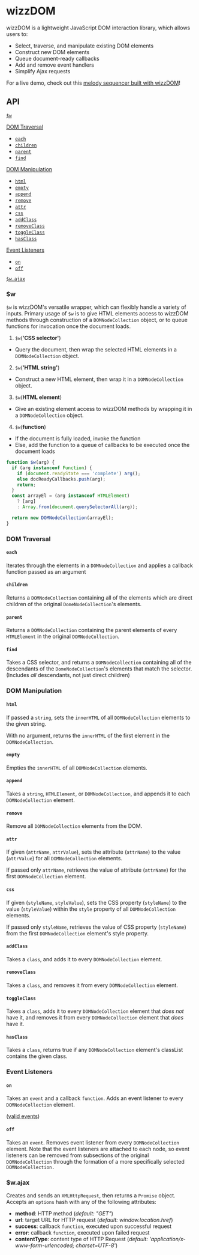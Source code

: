 # wizzDOM

wizzDOM is a lightweight JavaScript DOM interaction library, which allows users to:
  * Select, traverse, and manipulate existing DOM elements
  * Construct new DOM elements
  * Queue document-ready callbacks
  * Add and remove event handlers
  * Simplify Ajax requests

For a live demo, check out this [melody sequencer built with wizzDOM](https://miphnoel.github.io/tuneLoop/)!

## API

[`$w`](#w)  

[DOM Traversal](#dom-traversal)  
  * [`each`](#each)  
  * [`children`](#children)  
  * [`parent`](#parent)
  * [`find`](#find)

[DOM Manipulation](#dom-manipulation)  
  * [`html`](#html)  
  * [`empty`](#empty)  
  * [`append`](#append)  
  * [`remove`](#remove)  
  * [`attr`](#attr)  
  * [`css`](#css)  
  * [`addClass`](#addclass)  
  * [`removeClass`](#removeclass)  
  * [`toggleClass`](#toggleclass)
  * [`hasClass`](#hasclass)


[Event Listeners](#event-listeners)  
  * [`on`](#on)  
  * [`off`](#off)  

[`$w.ajax`](#lajax)  

### $w

`$w` is wizzDOM's versatile wrapper, which can flexibly handle a variety of inputs. Primary usage of `$w` is to give HTML elements access to wizzDOM methods through construction of a `DOMNodeCollection` object, or to queue functions for invocation once the document loads.

1. `$w`(**'CSS selector'**)
  * Query the document, then wrap the selected HTML elements in a `DOMNodeCollection` object.


2. `$w`(**'HTML string'**)
  * Construct a new HTML element, then wrap it in a `DOMNodeCollection` object.


3. `$w`(**HTML element**)
  * Give an existing element access to wizzDOM methods by wrapping it in a `DOMNodeCollection` object.


4. `$w`(**function**)
  * If the document is fully loaded, invoke the function
  * Else, add the function to a queue of callbacks to be executed once the document loads

```javascript
function $w(arg) {
  if (arg instanceof Function) {
    if (document.readyState === 'complete') arg();
    else docReadyCallbacks.push(arg);
    return;
  }
  const arrayEl = (arg instanceof HTMLElement)
    ? [arg]
    : Array.from(document.querySelectorAll(arg));

  return new DOMNodeCollection(arrayEl);
}
```

### DOM Traversal

#### `each`

Iterates through the elements in a `DOMNodeCollection` and applies a callback function passed as an argument

#### `children`

Returns a `DOMNodeCollection` containing all of the elements which are direct children of the original `DomeNodeCollection`'s elements.

#### `parent`

Returns a `DOMNodeCollection` containing the parent elements of every `HTMLElement` in the original `DOMNodeCollection`.

#### `find`

Takes a CSS selector, and returns a `DOMNodeCollection` containing all of the descendants of the `DomeNodeCollection`'s elements that match the selector. (Includes *all* descendants, not just direct children)


### DOM Manipulation

#### `html`

If passed a `string`, sets the `innerHTML` of all `DOMNodeCollection` elements to the given string.

With no argument, returns the `innerHTML` of the first element in the `DOMNodeCollection`.  

#### `empty`

Empties the `innerHTML` of all `DOMNodeCollection` elements.

#### `append`

Takes a `string`, `HTMLElement`, or `DOMNodeCollection`, and appends it to each `DOMNodeCollection` element.

#### `remove`

Remove all `DOMNodeCollection` elements from the DOM.

#### `attr`

If given (`attrName`, `attrValue`), sets the attribute (`attrName`) to the value (`attrValue`) for all `DOMNodeCollection` elements.

If passed only `attrName`, retrieves the value of attribute (`attrName`) for the first `DOMNodeCollection` element.

#### `css`

If given (`styleName`, `styleValue`), sets the CSS property (`styleName`) to the value (`styleValue`) within the `style` property of all `DOMNodeCollection` elements.

If passed only `styleName`, retrieves the value of CSS property (`styleName`) from  the first `DOMNodeCollection` element's style property.

#### `addClass`

Takes a `class`, and adds it to every `DOMNodeCollection` element.

#### `removeClass`

Takes a `class`, and removes it from every `DOMNodeCollection` element.

#### `toggleClass`

Takes a `class`, adds it to every `DOMNodeCollection` element that *does not* have it, and removes it from every `DOMNodeCollection` element that *does* have it.

#### `hasClass`

Takes a `class`, returns true if any `DOMNodeCollection` element's classList contains the given class.

### Event Listeners

#### `on`

Takes an `event` and a callback `function`.
Adds an event listener to every `DOMNodeCollection` element.

([valid events](https://developer.mozilla.org/en-US/docs/Web/Events))

#### `off`

Takes an `event`. Removes event listener from every `DOMNodeCollection` element. Note that the event listeners are attached to each node, so event listeners can be removed from subsections of the original `DOMNodeCollection` through the formation of a more specifically selected `DOMNodeCollection.`

### $w.ajax

Creates and sends an `XMLHttpRequest`, then returns a `Promise` object.  Accepts an `options` hash with any of the following attributes:
  * __method__: HTTP method (*default: "GET"*)
  * __url__: target URL for HTTP request (*default: window.location.href*)
  * __success__: callback `function`, executed upon successful request
  * __error__: callback `function`, executed upon failed request
  * __contentType__: content type of HTTP Request (*default: 'application/x-www-form-urlencoded; charset=UTF-8'*)
